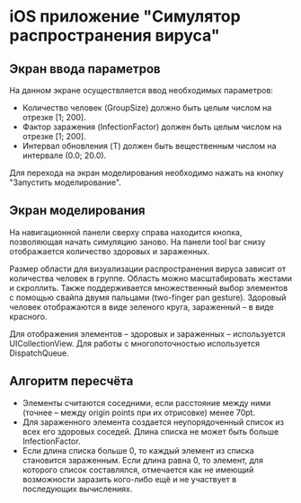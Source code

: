 # iOS приложение "Симулятор распространения вируса"

## Экран ввода параметров
На данном экране осуществляется ввод необходимых параметров:
- Количество человек (GroupSize) должно быть целым числом на отрезке [1; 200].
- Фактор заражения (InfectionFactor) должен быть целым числом на отрезке [1; 200].
- Интервал обновления (T) должен быть вещественным числом на интервале (0.0; 20.0).

Для перехода на экран моделирования необходимо нажать на кнопку "Запустить моделирование".

## Экран моделирования
На навигационной панели сверху справа находится кнопка, позволяющая начать симуляцию заново. На панели tool bar снизу отображается количество здоровых и зараженных.

Размер области для визуализации распространения вируса зависит от количества человек в группе. Область можно масштабировать жестами и скроллить. Также поддерживается множественный выбор элементов с помощью свайпа двумя пальцами (two-finger pan gesture). Здоровый человек отображаются в виде зеленого круга, зараженный – в виде красного.

Для отображения элементов – здоровых и зараженных – используется UICollectionView. Для работы с многопоточностью используется DispatchQueue.

## Алгоритм пересчёта
- Элементы считаются соседними, если расстояние между ними (точнее – между origin points при их отрисовке) менее 70pt.
- Для зараженного элемента создается неупорядоченный список из всех его здоровых соседей. Длина списка не может быть больше InfectionFactor.
- Если длина списка больше 0, то каждый элемент из списка становится зараженным. Если длина равна 0, то элемент, для которого список составлялся, отмечается как не имеющий возможности заразить кого-либо ещё и не участвует в последующих вычислениях.
